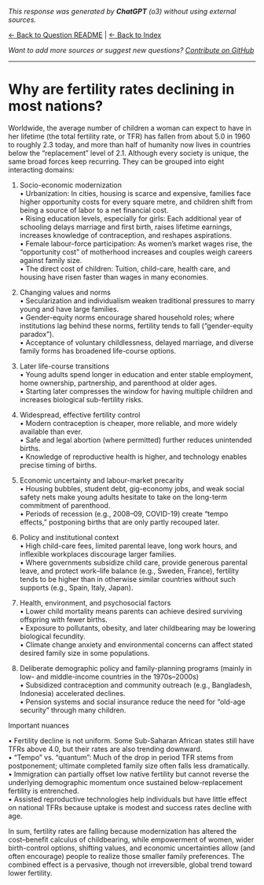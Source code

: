 <!-- 
Generated by: chatgpt
Model: o3
Prompt type: default
Generated at: 2025-06-12T11:04:59.107279
-->

*This response was generated by **ChatGPT** (o3) without using external sources.*

[← Back to Question README](README.md) | [← Back to Index](../README.md)

*Want to add more sources or suggest new questions? [Contribute on GitHub](https://github.com/justinwest/SuggestedSources)*

---

# Why are fertility rates declining in most nations?

Worldwide, the average number of children a woman can expect to have in her lifetime (the total fertility rate, or TFR) has fallen from about 5.0 in 1960 to roughly 2.3 today, and more than half of humanity now lives in countries below the “replacement” level of 2.1.  Although every society is unique, the same broad forces keep recurring.  They can be grouped into eight interacting domains:

1. Socio-economic modernization  
   • Urbanization: In cities, housing is scarce and expensive, families face higher opportunity costs for every square metre, and children shift from being a source of labor to a net financial cost.  
   • Rising education levels, especially for girls: Each additional year of schooling delays marriage and first birth, raises lifetime earnings, increases knowledge of contraception, and reshapes aspirations.  
   • Female labour-force participation: As women’s market wages rise, the “opportunity cost” of motherhood increases and couples weigh careers against family size.  
   • The direct cost of children: Tuition, child-care, health care, and housing have risen faster than wages in many economies.

2. Changing values and norms  
   • Secularization and individualism weaken traditional pressures to marry young and have large families.  
   • Gender-equity norms encourage shared household roles; where institutions lag behind these norms, fertility tends to fall (“gender-equity paradox”).  
   • Acceptance of voluntary childlessness, delayed marriage, and diverse family forms has broadened life-course options.

3. Later life-course transitions  
   • Young adults spend longer in education and enter stable employment, home ownership, partnership, and parenthood at older ages.  
   • Starting later compresses the window for having multiple children and increases biological sub-fertility risks.

4. Widespread, effective fertility control  
   • Modern contraception is cheaper, more reliable, and more widely available than ever.  
   • Safe and legal abortion (where permitted) further reduces unintended births.  
   • Knowledge of reproductive health is higher, and technology enables precise timing of births.

5. Economic uncertainty and labour-market precarity  
   • Housing bubbles, student debt, gig-economy jobs, and weak social safety nets make young adults hesitate to take on the long-term commitment of parenthood.  
   • Periods of recession (e.g., 2008–09, COVID-19) create “tempo effects,” postponing births that are only partly recouped later.

6. Policy and institutional context  
   • High child-care fees, limited parental leave, long work hours, and inflexible workplaces discourage larger families.  
   • Where governments subsidize child care, provide generous parental leave, and protect work–life balance (e.g., Sweden, France), fertility tends to be higher than in otherwise similar countries without such supports (e.g., Spain, Italy, Japan).

7. Health, environment, and psychosocial factors  
   • Lower child mortality means parents can achieve desired surviving offspring with fewer births.  
   • Exposure to pollutants, obesity, and later childbearing may be lowering biological fecundity.  
   • Climate change anxiety and environmental concerns can affect stated desired family size in some populations.

8. Deliberate demographic policy and family-planning programs (mainly in low- and middle-income countries in the 1970s–2000s)  
   • Subsidized contraception and community outreach (e.g., Bangladesh, Indonesia) accelerated declines.  
   • Pension systems and social insurance reduce the need for “old-age security” through many children.

Important nuances  

• Fertility decline is not uniform.  Some Sub-Saharan African states still have TFRs above 4.0, but their rates are also trending downward.  
• “Tempo” vs. “quantum”: Much of the drop in period TFR stems from postponement; ultimate completed family size often falls less dramatically.  
• Immigration can partially offset low native fertility but cannot reverse the underlying demographic momentum once sustained below-replacement fertility is entrenched.  
• Assisted reproductive technologies help individuals but have little effect on national TFRs because uptake is modest and success rates decline with age.

In sum, fertility rates are falling because modernization has altered the cost–benefit calculus of childbearing, while empowerment of women, wider birth-control options, shifting values, and economic uncertainties allow (and often encourage) people to realize those smaller family preferences.  The combined effect is a pervasive, though not irreversible, global trend toward lower fertility.